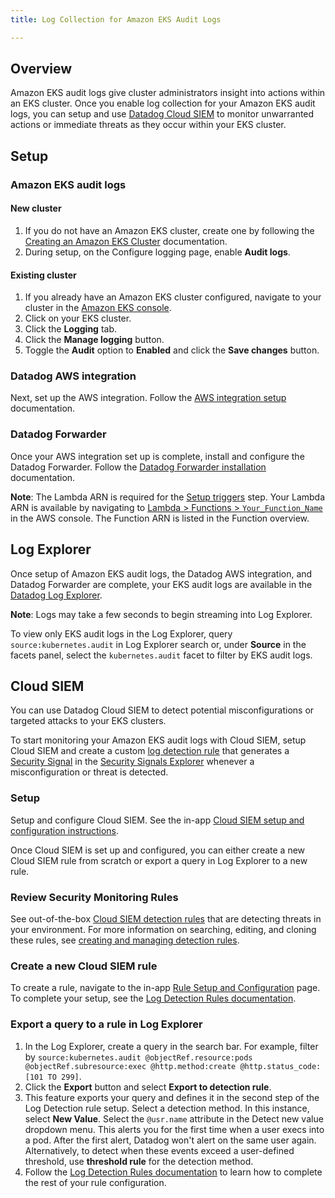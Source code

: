 ```yaml
---
title: Log Collection for Amazon EKS Audit Logs

---
```


## Overview

Amazon EKS audit logs give cluster administrators insight into actions within an EKS cluster. Once you enable log collection for your Amazon EKS audit logs, you can setup and use [Datadog Cloud SIEM][1] to monitor unwarranted actions or immediate threats as they occur within your EKS cluster.

## Setup

### Amazon EKS audit logs

#### New cluster

1. If you do not have an Amazon EKS cluster, create one by following the [Creating an Amazon EKS Cluster][2] documentation.
1. During setup, on the Configure logging page, enable **Audit logs**.

#### Existing cluster

1. If you already have an Amazon EKS cluster configured, navigate to your cluster in the [Amazon EKS console][2].
1. Click on your EKS cluster.
1. Click the **Logging** tab.
1. Click the **Manage logging** button.
1. Toggle the **Audit** option to **Enabled** and click the **Save changes** button.

### Datadog AWS integration

Next, set up the AWS integration. Follow the [AWS integration setup][3] documentation.

### Datadog Forwarder

Once your AWS integration set up is complete, install and configure the Datadog Forwarder. Follow the [Datadog Forwarder installation][4] documentation.

**Note**: The Lambda ARN is required for the [Setup triggers][5] step. Your Lambda ARN is available by navigating to [Lambda > Functions > `Your_Function_Name`][6] in the AWS console. The Function ARN is listed in the Function overview.

## Log Explorer

Once setup of Amazon EKS audit logs, the Datadog AWS integration, and Datadog Forwarder are complete, your EKS audit logs are available in the [Datadog Log Explorer][7].

**Note**: Logs may take a few seconds to begin streaming into Log Explorer.

To view only EKS audit logs in the Log Explorer, query `source:kubernetes.audit` in Log Explorer search or, under **Source** in the facets panel, select the `kubernetes.audit` facet to filter by EKS audit logs.

## Cloud SIEM

You can use Datadog Cloud SIEM to detect potential misconfigurations or targeted attacks to your EKS clusters.

To start monitoring your Amazon EKS audit logs with Cloud SIEM, setup Cloud SIEM and create a custom [log detection rule][8] that generates a [Security Signal][9] in the [Security Signals Explorer][10] whenever a misconfiguration or threat is detected.

### Setup

Setup and configure Cloud SIEM. See the in-app [Cloud SIEM setup and configuration instructions][1].

Once Cloud SIEM is set up and configured, you can either create a new Cloud SIEM rule from scratch or export a query in Log Explorer to a new rule.

### Review Security Monitoring Rules

See out-of-the-box [Cloud SIEM detection rules][11] that are detecting threats in your environment. For more information on searching, editing, and cloning these rules, see [creating and managing detection rules][12].

### Create a new Cloud SIEM rule

To create a rule, navigate to the in-app [Rule Setup and Configuration][13] page. To complete your setup, see the [Log Detection Rules documentation][14].

### Export a query to a rule in Log Explorer

1. In the Log Explorer, create a query in the search bar. For example, filter by `source:kubernetes.audit @objectRef.resource:pods @objectRef.subresource:exec @http.method:create @http.status_code:[101 TO 299]`.
1. Click the **Export** button and select **Export to detection rule**.
1. This feature exports your query and defines it in the second step of the Log Detection rule setup. Select a detection method. In this instance, select **New Value**. Select the `@usr.name` attribute in the Detect new value dropdown menu. This alerts you for the first time when a user execs into a pod. After the first alert, Datadog won't alert on the same user again. Alternatively, to detect when these events exceed a user-defined threshold, use **threshold rule** for the detection method.
1. Follow the [Log Detection Rules documentation][14] to learn how to complete the rest of your rule configuration.

[1]: /security/cloud_siem/
[2]: https://docs.aws.amazon.com/eks/latest/userguide/create-cluster.html
[3]: /integrations/amazon_web_services/?tab=roledelegation#setup
[4]: /logs/guide/forwarder/
[5]: /logs/guide/send-aws-services-logs-with-the-datadog-lambda-function/?tab=awsconsole#set-up-triggers
[6]: https://console.aws.amazon.com/lambda/home#/functions
[7]: https://app.datadoghq.com/logs
[8]: /security/cloud_siem/log_detection_rules/
[9]: /getting_started/cloud_siem/#phase-2-signal-exploration
[10]: https://app.datadoghq.com/security
[11]: /security/default_rules/#cat-cloud-siem
[12]: /security/detection_rules/#creating-and-managing-detection-rules
[13]: https://app.datadoghq.com/security/configuration/rules/new?product=siem
[14]: /security/cloud_siem/log_detection_rules/?tab=threshold#choose-a-detection-method
